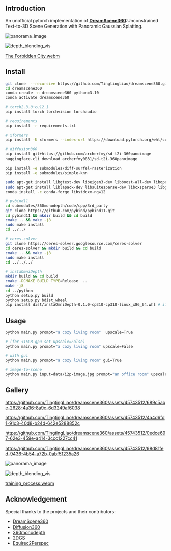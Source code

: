 ## Introduction
An unofficial pytorch implementation of [**DreamScene360**](https://dreamscene360.github.io/):Unconstrained Text-to-3D Scene Generation with Panoramic Gaussian Splatting. 


![panorama_image](https://github.com/TingtingLiao/dreamscene360/assets/45743512/2352781b-2ef5-4d84-a65b-30046733d6d3)

![depth_blending_vis](https://github.com/TingtingLiao/dreamscene360/assets/45743512/bbc8da33-48a3-4c4e-a1b8-97b3304e6ef0)

[The Forbidden City.webm](https://github.com/TingtingLiao/dreamscene360/assets/45743512/bf515549-ff38-4091-aee1-9e6148225e33)

## Install
```bash
git clone  --recursive https://github.com/TingtingLiao/dreamscene360.git 
cd dreamscene360
conda create -n dreamscene360 python=3.10 
conda activate dreamscene360 

# torch2.3.0+cu12.1 
pip install torch torchvision torchaudio
 
# requirements
pip install -r requirements.txt

# xformers  
pip install -U xformers --index-url https://download.pytorch.org/whl/cu121
 
# diffusion360 
pip install git+https://github.com/archerfmy/sd-t2i-360panoimage
huggingface-cli download archerfmy0831/sd-t2i-360panoimage
 
pip install -e submodules/diff-surfel-rasterization 
pip install -e submodules/simple-knn
 
sudo apt-get install libgtest-dev libeigen3-dev libboost-all-dev libopencv-dev libatlas-base-dev
sudo apt-get install liblapack-dev libsuitesparse-dev libcxsparse3 libgflags-dev libgoogle-glog-dev libgtest-dev
conda install -c conda-forge libstdcxx-ng=12  

# pybind11
cd submodules/360monodepth/code/cpp/3rd_party
git clone https://github.com/pybind/pybind11.git 
cd pybind11 && mkdir build && cd build
cmake .. && make -j8 
sudo make install
cd ../../ 

# ceres-solver
git clone https://ceres-solver.googlesource.com/ceres-solver
cd ceres-solver && mkdir build && cd build
cmake .. && make -j8 
sudo make install 
cd ../../../  

# instaOmniDepth
mkdir build && cd build
cmake -DCMAKE_BUILD_TYPE=Release  ..
make -j8 
cd ../python
python setup.py build
python setup.py bdist_wheel 
pip install dist/instaOmniDepth-0.1.0-cp310-cp310-linux_x86_64.whl # if failed, please check your file version in dist/ 
```

## Usage 
```bash 
python main.py prompt="a cozy living room"  upscale=True 

# (for <16GB gpu set upscale=False) 
python main.py prompt="a cozy living room" upscale=False 

# with gui 
python main.py prompt="a cozy living room" gui=True 

# image-to-scene 
python main.py input=data/i2p-image.jpg prompt="an office room" upscale=True gui=True
```
## Gallery  

https://github.com/TingtingLiao/dreamscene360/assets/45743512/689c5abe-2628-4a36-8a9c-6d3249af6038

https://github.com/TingtingLiao/dreamscene360/assets/45743512/4a4d6fd1-91c3-40d8-b24d-642e5288852c

https://github.com/TingtingLiao/dreamscene360/assets/45743512/0edce697-62e3-459e-a414-3ccc1227cc41
 
https://github.com/TingtingLiao/dreamscene360/assets/45743512/98d81fed-9436-4b54-a72b-0abf51235a26

![panorama_image](https://github.com/TingtingLiao/dreamscene360/assets/45743512/77cf447e-85ee-4320-831d-76865a1ee92e)

![depth_blending_vis](https://github.com/TingtingLiao/dreamscene360/assets/45743512/9972dfe6-344a-4a05-8afb-445a670bf9ac) 

[training_process.webm](https://github.com/TingtingLiao/dreamscene360/assets/45743512/ce82c9b6-0b8c-4f7d-80e1-f2531ff9796b)

## Acknowledgement 
Special thanks to the projects and their contributors:
* [DreamScene360](https://dreamscene360.github.io/)
* [Diffusion360](https://github.com/ArcherFMY/SD-T2I-360PanoImage)
* [360monodepth](https://github.com/manurare/360monodepth)
* [2DGS](https://github.com/hbb1/2d-gaussian-splatting)
* [Equirec2Perspec](https://github.com/fuenwang/Equirec2Perspec)
